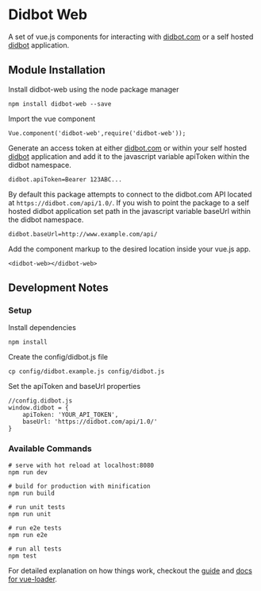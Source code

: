 # Didbot Web
A set of vue.js components for interacting with [didbot.com](https://didbot.com) or a self hosted [didbot](https://github.com/didbot/didbot) application.

## Module Installation

Install didbot-web using the node package manager

`npm install didbot-web --save`

Import the vue component
```
Vue.component('didbot-web',require('didbot-web'));
```

Generate an access token at either [didbot.com](https://didbot.com) or within your self hosted [didbot](https://github.com/didbot/didbot) application and add it to the javascript variable apiToken within the didbot namespace.
 
`didbot.apiToken=Bearer 123ABC...`

By default this package attempts to connect to the didbot.com API located at `https://didbot.com/api/1.0/`. If you wish to point the package to a self hosted didbot application set path in the javascript variable baseUrl within the didbot namespace.

`didbot.baseUrl=http://www.example.com/api/`

Add the component markup to the desired location inside your vue.js app.

`<didbot-web></didbot-web>`

## Development Notes

### Setup
Install dependencies

`npm install`

Create the config/didbot.js file

`cp config/didbot.example.js config/didbot.js`

Set the apiToken and baseUrl properties

```
//config.didbot.js
window.didbot = {
    apiToken: 'YOUR_API_TOKEN',
    baseUrl: 'https://didbot.com/api/1.0/'
}
```

### Available Commands
```
# serve with hot reload at localhost:8080
npm run dev

# build for production with minification
npm run build

# run unit tests
npm run unit

# run e2e tests
npm run e2e

# run all tests
npm test
```

For detailed explanation on how things work, checkout the [guide](http://vuejs-templates.github.io/webpack/) and [docs for vue-loader](http://vuejs.github.io/vue-loader).
